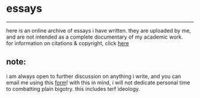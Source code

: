 # essays

* * *

here is an online archive of essays i have written. they are uploaded by me, and are not intended as a complete documentary of my academic work.  
for information on citations & copyright, click [here](./copyright.html)
















## note:
i am always open to further discussion on anything i write, and you can email me using this [form]()! with this in mind, i will not dedicate personal time to combatting plain bigotry. this includes terf ideology.